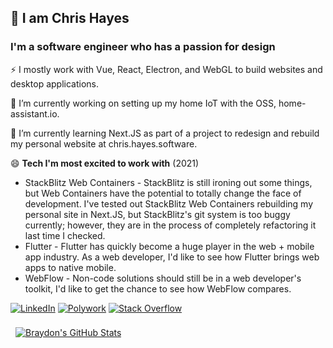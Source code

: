 ## 👋 I am Chris Hayes

### I'm a software engineer who has a passion for design

⚡ I mostly work with Vue, React, Electron, and WebGL to build websites and desktop applications.

🔭 I’m currently working on setting up my home IoT with the OSS, home-assistant.io.

🌱 I’m currently learning Next.JS as part of a project to redesign and rebuild my personal website at chris.hayes.software.

😄 **Tech I'm most excited to work with** (2021)

- StackBlitz Web Containers - StackBlitz is still ironing out some things, but Web Containers have the potential to totally change the face of development. I've tested out StackBlitz Web Containers rebuilding my personal site in Next.JS, but StackBlitz's git system is too buggy currently; however, they are in the process of completely refactoring it last time I checked.
- Flutter - Flutter has quickly become a huge player in the web + mobile app industry. As a web developer, I'd like to see how Flutter brings web apps to native mobile.
- WebFlow - Non-code solutions should still be in a web developer's toolkit, I'd like to get the chance to see how WebFlow compares.

[![LinkedIn](https://img.shields.io/static/v1?style=for-the-badge&message=LinkedIn&color=0A66C2&logo=LinkedIn&logoColor=FFFFFF&label=)](https://www.linkedin.com/in/hayes-chris/)
[![Polywork](https://img.shields.io/static/v1?style=for-the-badge&message=Polywork&color=543DE0&logo=Polywork&logoColor=FFFFFF&label=)](https://polywork.com/web_dev)
[![Stack Overflow](https://img.shields.io/static/v1?style=for-the-badge&message=Stack+Overflow&color=F58025&logo=Stack+Overflow&logoColor=FFFFFF&label=)](https://stackoverflow.com/users/2096769/chris-hayes)

<a href="https://github.com/christopher-hayes">
  <img align="center" style="margin:0.5rem" src="https://github-readme-stats.vercel.app/api?username=christopher-hayes&show_icons=true&count_private=true&theme=gruvbox" alt="Braydon's GitHub Stats" />
</a>


